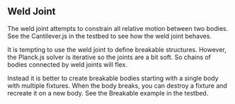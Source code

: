 
## Weld Joint
The weld joint attempts to constrain all relative motion between two
bodies. See the Cantilever.js in the testbed to see how the weld joint
behaves.

It is tempting to use the weld joint to define breakable structures.
However, the Planck.js solver is iterative so the joints are a bit soft. So
chains of bodies connected by weld joints will flex.

Instead it is better to create breakable bodies starting with a single
body with multiple fixtures. When the body breaks, you can destroy a
fixture and recreate it on a new body. See the Breakable example in the
testbed.